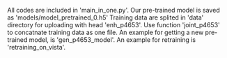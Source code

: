 All codes are included in 'main_in_one.py'.
Our pre-trained model is saved as 'models/model_pretrained_0.h5'
Training data are splited in 'data' directory for uploading with head 'enh_p4653'.
Use function 'joint_p4653' to concatnate training data as one file.
An example for getting a new pre-trained model, is 'gen_p4653_model'.
An example for retraining is 'retraining_on_vista'.
